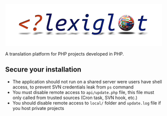 ![Lexiglot](/logo.png?raw=true)

A translation platform for PHP projects developed in PHP.

## Secure your installation

* The application should not run on a shared server were users have shell access, to prevent SVN credentials leak from `ps` command
* You must disable remote access to `api/update.php` file, this file must only called from trusted sources (Cron task, SVN hook, etc.)
* You should disable remote access to `local/` folder and `update.log` file if you host private projects
